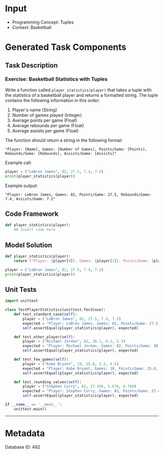# Input
- Programming Concept: Tuples
- Context: Basketball

# Generated Task Components
## Task Description
### Exercise: Basketball Statistics with Tuples

Write a function called `player_statistics(player)` that takes a tuple with the statistics of a basketball player and returns a formatted string. The tuple contains the following information in this order:

1. Player's name (String)
2. Number of games played (Integer)
3. Average points per game (Float)
4. Average rebounds per game (Float)
5. Average assists per game (Float)

The function should return a string in the following format:

```
"Player: [Name], Games: [Number of Games], Points/Game: [Points], Rebounds/Game: [Rebounds], Assists/Game: [Assists]"
```

Example call:
```python
player = ("LeBron James", 82, 27.5, 7.4, 7.2)
print(player_statistics(player))
```

Example output:
```
"Player: LeBron James, Games: 82, Points/Game: 27.5, Rebounds/Game: 7.4, Assists/Game: 7.2"
```

## Code Framework
```python
def player_statistics(player):
    ## Insert code here
```

## Model Solution
```python
def player_statistics(player):
    return f"Player: {player[0]}, Games: {player[1]}, Points/Game: {player[2]}, Rebounds/Game: {player[3]}, Assists/Game: {player[4]}"

player = ("LeBron James", 82, 27.5, 7.4, 7.2)
print(player_statistics(player))
```

## Unit Tests
```python
import unittest

class TestPlayerStatistics(unittest.TestCase):
    def test_standard_case(self):
        player = ("LeBron James", 82, 27.5, 7.4, 7.2)
        expected = "Player: LeBron James, Games: 82, Points/Game: 27.5, Rebounds/Game: 7.4, Assists/Game: 7.2"
        self.assertEqual(player_statistics(player), expected)

    def test_other_player(self):
        player = ("Michael Jordan", 82, 30.1, 6.2, 5.3)
        expected = "Player: Michael Jordan, Games: 82, Points/Game: 30.1, Rebounds/Game: 6.2, Assists/Game: 5.3"
        self.assertEqual(player_statistics(player), expected)

    def test_few_games(self):
        player = ("Kobe Bryant", 10, 25.0, 5.2, 4.5)
        expected = "Player: Kobe Bryant, Games: 10, Points/Game: 25.0, Rebounds/Game: 5.2, Assists/Game: 4.5"
        self.assertEqual(player_statistics(player), expected)

    def test_rounding_values(self):
        player = ("Stephen Curry", 82, 27.456, 5.678, 6.789)
        expected = "Player: Stephen Curry, Games: 82, Points/Game: 27.456, Rebounds/Game: 5.678, Assists/Game: 6.789"
        self.assertEqual(player_statistics(player), expected)

if __name__ == '__main__':
    unittest.main()
```
___
# Metadata
Database ID: 482
